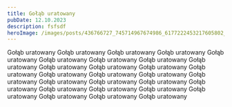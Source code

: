 ```yaml
---
title: Gołąb uratowany
pubDate: 12.10.2023
description: fsfsdf
heroImage: /images/posts/436766727_745714967674986_6177222453217605802_n.jpg
---
```

Gołąb uratowany Gołąb uratowany Gołąb uratowany Gołąb uratowany Gołąb uratowany Gołąb uratowany Gołąb uratowany Gołąb uratowany Gołąb uratowany Gołąb uratowany Gołąb uratowany Gołąb uratowany Gołąb uratowany Gołąb uratowany Gołąb uratowany Gołąb uratowany Gołąb uratowany Gołąb uratowany Gołąb uratowany Gołąb uratowany Gołąb uratowany Gołąb uratowany Gołąb uratowany Gołąb uratowany Gołąb uratowany Gołąb uratowany Gołąb uratowany Gołąb uratowany
